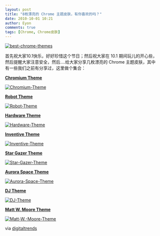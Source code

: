 ```yaml
---
layout: post
title: "8枚漂亮的 Chrome 主题皮肤，有你喜欢的吗？"
date: 2010-10-01 10:21
author: Eyon
comments: true
tags: [Chrome, Chrome皮肤]
---
```

<a href="http://img.chromi.org/2010/10/best-chrome-themes.jpg">![](http://img.chromi.org/2010/10/best-chrome-themes-550x305.jpg "best-chrome-themes")</a>

首先祝大家10.1快乐，好好珍惜这个节日；然后祝大家在 10.1 期间玩儿的开心些，然后提醒大家注意安全，然后....给大家分享几枚漂亮的 Chrome 主题皮肤，其中有一些我们之前有分享过，这里做个集合：<!--more-->

**[Chromium Theme](https://chrome.google.com/extensions/detail/oikepnecenplfkileichpiiofmjnimha)**

<a href="http://img.chromi.org/2010/10/Chromium-Theme.jpg">![](http://img.chromi.org/2010/10/Chromium-Theme-550x379.jpg "Chromium-Theme")</a>

**[Robot Theme](https://chrome.google.com/extensions/detail/oeljdmeofcikjblcoehpmdnooimalbmj?hl=en)**

<a href="http://img.chromi.org/2010/10/Robot-Theme.jpg">![](http://img.chromi.org/2010/10/Robot-Theme-550x379.jpg "Robot-Theme")</a>

**[Hardware Theme](https://chrome.google.com/extensions/detail/iepcpohhelndknlebdckholhdbeabimb?hl=en)**

<a href="http://img.chromi.org/2010/10/Hardware-Theme.jpg">![](http://img.chromi.org/2010/10/Hardware-Theme-550x379.jpg "Hardware-Theme")</a>

**[Inventive Theme](https://chrome.google.com/extensions/detail/jogkafbidohnjkkhgjbcmjipdlejjedi?hl=en)**

<a href="http://img.chromi.org/2010/10/Inventive-Theme.jpg">![](http://img.chromi.org/2010/10/Inventive-Theme-550x379.jpg "Inventive-Theme")</a>

**[Star Gazer Theme](http://tools.google.com/chrome/intl/en/themes/theme_stargazing.html)**

<a href="http://img.chromi.org/2010/10/Star-Gazer-Theme.jpg">![](http://img.chromi.org/2010/10/Star-Gazer-Theme-550x379.jpg "Star-Gazer-Theme")</a>

**[Aurora Space Theme](https://chrome.google.com/extensions/detail/daajpcocaibhkbhdhnjdggbibjejjlic)**

<a href="http://img.chromi.org/2010/10/Aurora-Space-Theme.jpg">![](http://img.chromi.org/2010/10/Aurora-Space-Theme-550x379.jpg "Aurora-Space-Theme")</a>

**[DJ Theme](http://www.chromeplugins.org/google/chrome-themes/dj-theme-crx-9151.html)**

<a href="http://img.chromi.org/2010/10/DJ-Theme.jpg">![](http://img.chromi.org/2010/10/DJ-Theme-550x379.jpg "DJ-Theme")</a>

**[Matt W. Moore Theme](https://tools.google.com/chrome/intl/en/themes/theme_at_mattwmoore.html)**

<a href="http://img.chromi.org/2010/10/Matt-W.-Moore-Theme.jpg">![](http://img.chromi.org/2010/10/Matt-W.-Moore-Theme-550x379.jpg "Matt-W.-Moore-Theme")</a>

via [digitaltrends](http://www.digitaltrends.com/computing/best-google-chrome-themes/)
